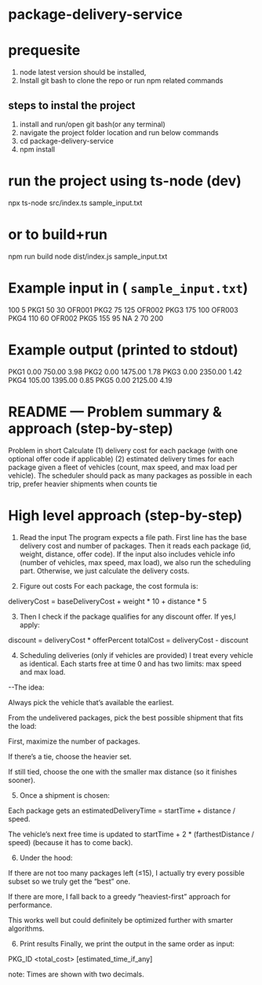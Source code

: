 # package-delivery-service

# prequesite
1. node latest version should be installed,  
2. Install git bash  to clone the repo or run npm related commands
##  steps to instal the project

1. install and run/open git bash(or any terminal)
2. navigate the project folder location and run below commands
3. cd package-delivery-service
4. npm install

# run the project using ts-node (dev)
npx ts-node src/index.ts sample_input.txt
# or to build+run
npm run build
node dist/index.js sample_input.txt

# Example input in ( `sample_input.txt`)

100 5
PKG1 50 30 OFR001
PKG2 75 125 OFR002
PKG3 175 100 OFR003
PKG4 110 60 OFR002
PKG5 155 95 NA
2 70 200

# Example output (printed to stdout)
PKG1 0.00 750.00 3.98
PKG2 0.00 1475.00 1.78
PKG3 0.00 2350.00 1.42
PKG4 105.00 1395.00 0.85
PKG5 0.00 2125.00 4.19

# README — Problem summary & approach (step-by-step)

Problem in short Calculate 
(1) delivery cost for each package (with one optional offer code if applicable) 
 (2) estimated delivery times for each package given a fleet of vehicles (count, max speed, and max load per vehicle). The scheduler should pack as many packages as possible in each trip, prefer heavier shipments when counts tie

# High level approach (step-by-step)
1. Read the input
The program expects a file path. First line has the base delivery cost and number of packages. Then it reads each package (id, weight, distance, offer code).
If the input also includes vehicle info (number of vehicles, max speed, max load), we also run the scheduling part. Otherwise, we just calculate the delivery costs.

2. Figure out costs
For each package, the cost formula is:

deliveryCost = baseDeliveryCost + weight * 10 + distance * 5


3. Then I check if the package qualifies for any discount offer. If yes,I  apply:

discount = deliveryCost * offerPercent
totalCost = deliveryCost - discount


4. Scheduling deliveries (only if vehicles are provided)
I treat every vehicle as identical. Each starts free at time 0 and has two limits: max speed and max load.

--The idea:

Always pick the vehicle that’s available the earliest.

From the undelivered packages, pick the best possible shipment that fits the load:

First, maximize the number of packages.

If there’s a tie, choose the heavier set.

If still tied, choose the one with the smaller max distance (so it finishes sooner).

5. Once a shipment is chosen:

Each package gets an estimatedDeliveryTime = startTime + distance / speed.

The vehicle’s next free time is updated to startTime + 2 * (farthestDistance / speed) (because it has to come back).

6. Under the hood:

If there are not too many packages left (≤15), I actually try every possible subset so we truly get the “best” one.

If there are more, I fall back to a greedy “heaviest-first” approach for performance.

This works well but could definitely be optimized further with smarter algorithms.

6. Print results
Finally, we print the output in the same order as input:

PKG_ID <discount> <total_cost> [estimated_time_if_any]


note: Times are shown with two decimals.